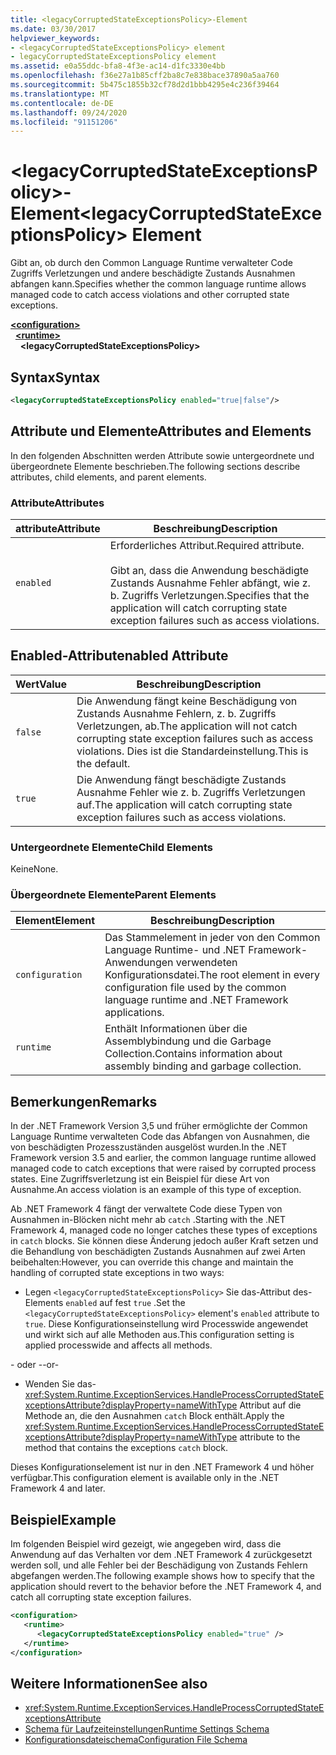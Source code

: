```yaml
---
title: <legacyCorruptedStateExceptionsPolicy>-Element
ms.date: 03/30/2017
helpviewer_keywords:
- <legacyCorruptedStateExceptionsPolicy> element
- legacyCorruptedStateExceptionsPolicy element
ms.assetid: e0a55ddc-bfa8-4f3e-ac14-d1fc3330e4bb
ms.openlocfilehash: f36e27a1b85cff2ba8c7e838bace37890a5aa760
ms.sourcegitcommit: 5b475c1855b32cf78d2d1bbb4295e4c236f39464
ms.translationtype: MT
ms.contentlocale: de-DE
ms.lasthandoff: 09/24/2020
ms.locfileid: "91151206"
---
```

# <a name="legacycorruptedstateexceptionspolicy-element"></a><span data-ttu-id="90dcb-102">\<legacyCorruptedStateExceptionsPolicy>-Element</span><span class="sxs-lookup"><span data-stu-id="90dcb-102">\<legacyCorruptedStateExceptionsPolicy> Element</span></span>

<span data-ttu-id="90dcb-103">Gibt an, ob durch den Common Language Runtime verwalteter Code Zugriffs Verletzungen und andere beschädigte Zustands Ausnahmen abfangen kann.</span><span class="sxs-lookup"><span data-stu-id="90dcb-103">Specifies whether the common language runtime allows managed code to catch access violations and other corrupted state exceptions.</span></span>  
  
[**\<configuration>**](../configuration-element.md)\
&nbsp;&nbsp;[**\<runtime>**](runtime-element.md)\
&nbsp;&nbsp;&nbsp;&nbsp;**\<legacyCorruptedStateExceptionsPolicy>**  
  
## <a name="syntax"></a><span data-ttu-id="90dcb-104">Syntax</span><span class="sxs-lookup"><span data-stu-id="90dcb-104">Syntax</span></span>  
  
```xml  
<legacyCorruptedStateExceptionsPolicy enabled="true|false"/>  
```  
  
## <a name="attributes-and-elements"></a><span data-ttu-id="90dcb-105">Attribute und Elemente</span><span class="sxs-lookup"><span data-stu-id="90dcb-105">Attributes and Elements</span></span>  

 <span data-ttu-id="90dcb-106">In den folgenden Abschnitten werden Attribute sowie untergeordnete und übergeordnete Elemente beschrieben.</span><span class="sxs-lookup"><span data-stu-id="90dcb-106">The following sections describe attributes, child elements, and parent elements.</span></span>  
  
### <a name="attributes"></a><span data-ttu-id="90dcb-107">Attribute</span><span class="sxs-lookup"><span data-stu-id="90dcb-107">Attributes</span></span>  
  
|<span data-ttu-id="90dcb-108">attribute</span><span class="sxs-lookup"><span data-stu-id="90dcb-108">Attribute</span></span>|<span data-ttu-id="90dcb-109">Beschreibung</span><span class="sxs-lookup"><span data-stu-id="90dcb-109">Description</span></span>|  
|---------------|-----------------|  
|`enabled`|<span data-ttu-id="90dcb-110">Erforderliches Attribut.</span><span class="sxs-lookup"><span data-stu-id="90dcb-110">Required attribute.</span></span><br /><br /> <span data-ttu-id="90dcb-111">Gibt an, dass die Anwendung beschädigte Zustands Ausnahme Fehler abfängt, wie z. b. Zugriffs Verletzungen.</span><span class="sxs-lookup"><span data-stu-id="90dcb-111">Specifies that the application will catch corrupting state exception failures such as access violations.</span></span>|  
  
## <a name="enabled-attribute"></a><span data-ttu-id="90dcb-112">Enabled-Attribut</span><span class="sxs-lookup"><span data-stu-id="90dcb-112">enabled Attribute</span></span>  
  
|<span data-ttu-id="90dcb-113">Wert</span><span class="sxs-lookup"><span data-stu-id="90dcb-113">Value</span></span>|<span data-ttu-id="90dcb-114">Beschreibung</span><span class="sxs-lookup"><span data-stu-id="90dcb-114">Description</span></span>|  
|-----------|-----------------|  
|`false`|<span data-ttu-id="90dcb-115">Die Anwendung fängt keine Beschädigung von Zustands Ausnahme Fehlern, z. b. Zugriffs Verletzungen, ab.</span><span class="sxs-lookup"><span data-stu-id="90dcb-115">The application will not catch corrupting state exception failures such as access violations.</span></span> <span data-ttu-id="90dcb-116">Dies ist die Standardeinstellung.</span><span class="sxs-lookup"><span data-stu-id="90dcb-116">This is the default.</span></span>|  
|`true`|<span data-ttu-id="90dcb-117">Die Anwendung fängt beschädigte Zustands Ausnahme Fehler wie z. b. Zugriffs Verletzungen auf.</span><span class="sxs-lookup"><span data-stu-id="90dcb-117">The application will catch corrupting state exception failures such as access violations.</span></span>|  
  
### <a name="child-elements"></a><span data-ttu-id="90dcb-118">Untergeordnete Elemente</span><span class="sxs-lookup"><span data-stu-id="90dcb-118">Child Elements</span></span>  

 <span data-ttu-id="90dcb-119">Keine</span><span class="sxs-lookup"><span data-stu-id="90dcb-119">None.</span></span>  
  
### <a name="parent-elements"></a><span data-ttu-id="90dcb-120">Übergeordnete Elemente</span><span class="sxs-lookup"><span data-stu-id="90dcb-120">Parent Elements</span></span>  
  
|<span data-ttu-id="90dcb-121">Element</span><span class="sxs-lookup"><span data-stu-id="90dcb-121">Element</span></span>|<span data-ttu-id="90dcb-122">Beschreibung</span><span class="sxs-lookup"><span data-stu-id="90dcb-122">Description</span></span>|  
|-------------|-----------------|  
|`configuration`|<span data-ttu-id="90dcb-123">Das Stammelement in jeder von den Common Language Runtime- und .NET Framework-Anwendungen verwendeten Konfigurationsdatei.</span><span class="sxs-lookup"><span data-stu-id="90dcb-123">The root element in every configuration file used by the common language runtime and .NET Framework applications.</span></span>|  
|`runtime`|<span data-ttu-id="90dcb-124">Enthält Informationen über die Assemblybindung und die Garbage Collection.</span><span class="sxs-lookup"><span data-stu-id="90dcb-124">Contains information about assembly binding and garbage collection.</span></span>|  
  
## <a name="remarks"></a><span data-ttu-id="90dcb-125">Bemerkungen</span><span class="sxs-lookup"><span data-stu-id="90dcb-125">Remarks</span></span>  

 <span data-ttu-id="90dcb-126">In der .NET Framework Version 3,5 und früher ermöglichte der Common Language Runtime verwalteten Code das Abfangen von Ausnahmen, die von beschädigten Prozesszuständen ausgelöst wurden.</span><span class="sxs-lookup"><span data-stu-id="90dcb-126">In the .NET Framework version 3.5 and earlier, the common language runtime allowed managed code to catch exceptions that were raised by corrupted process states.</span></span> <span data-ttu-id="90dcb-127">Eine Zugriffsverletzung ist ein Beispiel für diese Art von Ausnahme.</span><span class="sxs-lookup"><span data-stu-id="90dcb-127">An access violation is an example of this type of exception.</span></span>  
  
 <span data-ttu-id="90dcb-128">Ab .NET Framework 4 fängt der verwaltete Code diese Typen von Ausnahmen in-Blöcken nicht mehr ab `catch` .</span><span class="sxs-lookup"><span data-stu-id="90dcb-128">Starting with the .NET Framework 4, managed code no longer catches these types of exceptions in `catch` blocks.</span></span> <span data-ttu-id="90dcb-129">Sie können diese Änderung jedoch außer Kraft setzen und die Behandlung von beschädigten Zustands Ausnahmen auf zwei Arten beibehalten:</span><span class="sxs-lookup"><span data-stu-id="90dcb-129">However, you can override this change and maintain the handling of corrupted state exceptions in two ways:</span></span>  
  
- <span data-ttu-id="90dcb-130">Legen `<legacyCorruptedStateExceptionsPolicy>` Sie das-Attribut des-Elements `enabled` auf fest `true` .</span><span class="sxs-lookup"><span data-stu-id="90dcb-130">Set the `<legacyCorruptedStateExceptionsPolicy>` element's `enabled` attribute to `true`.</span></span> <span data-ttu-id="90dcb-131">Diese Konfigurationseinstellung wird Processwide angewendet und wirkt sich auf alle Methoden aus.</span><span class="sxs-lookup"><span data-stu-id="90dcb-131">This configuration setting is applied processwide and affects all methods.</span></span>  
  
 <span data-ttu-id="90dcb-132">- oder -</span><span class="sxs-lookup"><span data-stu-id="90dcb-132">-or-</span></span>  
  
- <span data-ttu-id="90dcb-133">Wenden Sie das- <xref:System.Runtime.ExceptionServices.HandleProcessCorruptedStateExceptionsAttribute?displayProperty=nameWithType> Attribut auf die Methode an, die den Ausnahmen `catch` Block enthält.</span><span class="sxs-lookup"><span data-stu-id="90dcb-133">Apply the <xref:System.Runtime.ExceptionServices.HandleProcessCorruptedStateExceptionsAttribute?displayProperty=nameWithType> attribute to the method that contains the exceptions `catch` block.</span></span>  
  
 <span data-ttu-id="90dcb-134">Dieses Konfigurationselement ist nur in den .NET Framework 4 und höher verfügbar.</span><span class="sxs-lookup"><span data-stu-id="90dcb-134">This configuration element is available only in the .NET Framework 4 and later.</span></span>  
  
## <a name="example"></a><span data-ttu-id="90dcb-135">Beispiel</span><span class="sxs-lookup"><span data-stu-id="90dcb-135">Example</span></span>  

 <span data-ttu-id="90dcb-136">Im folgenden Beispiel wird gezeigt, wie angegeben wird, dass die Anwendung auf das Verhalten vor dem .NET Framework 4 zurückgesetzt werden soll, und alle Fehler bei der Beschädigung von Zustands Fehlern abgefangen werden.</span><span class="sxs-lookup"><span data-stu-id="90dcb-136">The following example shows how to specify that the application should revert to the behavior before the .NET Framework 4, and catch all corrupting state exception failures.</span></span>  
  
```xml  
<configuration>  
   <runtime>  
      <legacyCorruptedStateExceptionsPolicy enabled="true" />  
   </runtime>  
</configuration>  
```  
  
## <a name="see-also"></a><span data-ttu-id="90dcb-137">Weitere Informationen</span><span class="sxs-lookup"><span data-stu-id="90dcb-137">See also</span></span>

- <xref:System.Runtime.ExceptionServices.HandleProcessCorruptedStateExceptionsAttribute>
- [<span data-ttu-id="90dcb-138">Schema für Laufzeiteinstellungen</span><span class="sxs-lookup"><span data-stu-id="90dcb-138">Runtime Settings Schema</span></span>](index.md)
- [<span data-ttu-id="90dcb-139">Konfigurationsdateischema</span><span class="sxs-lookup"><span data-stu-id="90dcb-139">Configuration File Schema</span></span>](../index.md)
